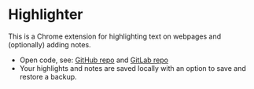 
# Highlighter 

This is a Chrome extension for highlighting text on webpages and (optionally) adding notes. 

* Open code, see: [GitHub repo](https://github.com/highlighter-pro/highlighter) and [GitLab repo](https://gitlab.com/highlighter-pro/highlighter)
* Your highlights and notes are saved locally with an option to save and restore a backup.

